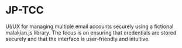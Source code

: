 # JP-TCC
 UI/UX for managing multiple email accounts securely using a fictional malakian.js library. The focus is on ensuring that credentials are stored securely and that the interface is user-friendly and intuitive.

